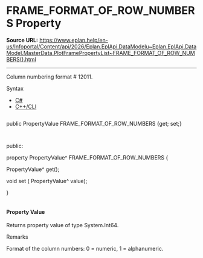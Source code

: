 # FRAME_FORMAT_OF_ROW_NUMBERS Property

**Source URL:** https://www.eplan.help/en-us/Infoportal/Content/api/2026/Eplan.EplApi.DataModelu~Eplan.EplApi.DataModel.MasterData.PlotFramePropertyList~FRAME_FORMAT_OF_ROW_NUMBERS().html

---

Column numbering format # 12011.

Syntax

- [C#](#i-syntax-CS)
- [C++/CLI](#i-syntax-CPP2005)

```
```
public PropertyValue FRAME_FORMAT_OF_ROW_NUMBERS {get; set;}
```
```

```
```
public:

property PropertyValue^ FRAME_FORMAT_OF_ROW_NUMBERS {

   PropertyValue^ get();

   void set (    PropertyValue^ value);

}
```
```

#### Property Value

Returns property value of type System.Int64.

Remarks

Format of the column numbers: 0 = numeric, 1 = alphanumeric.
